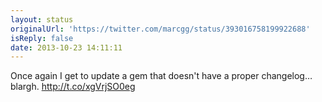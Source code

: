 ```yaml
---
layout: status
originalUrl: 'https://twitter.com/marcgg/status/393016758199922688'
isReply: false
date: 2013-10-23 14:11:11
---
```


Once again I get to update a gem that doesn't have a proper changelog… blargh. http://t.co/xgVrjSO0eg
